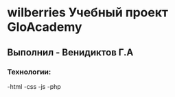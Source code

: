 # wilberries Учебный проект GloAcademy
## Выполнил - Венидиктов Г.А
### Технологии:
-html
-css
-js
-php
